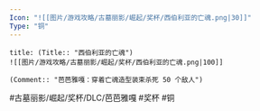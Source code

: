 ```yaml
---
Icon: "![[图片/游戏攻略/古墓丽影/崛起/奖杯/西伯利亚的亡魂.png|30]]"
Type: "铜"
---
```

```ad-common-bronze-trophy
title: (Title:: "西伯利亚的亡魂")
![[图片/游戏攻略/古墓丽影/崛起/奖杯/西伯利亚的亡魂.png|100]]

(Comment:: "芭芭雅嘎：穿着亡魂造型装束杀死 50 个敌人")
```

#古墓丽影/崛起/奖杯/DLC/芭芭雅嘎 #奖杯 #铜
